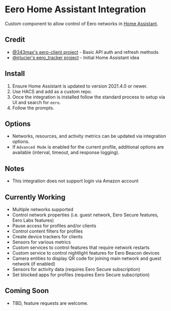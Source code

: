 # Eero Home Assistant Integration
Custom component to allow control of Eero networks in [Home Assistant](https://home-assistant.io).

## Credit
- [@343max's eero-client project](https://github.com/343max/eero-client) - Basic API auth and refresh methods
- [@jrlucier's eero_tracker project](https://github.com/jrlucier/eero_tracker) - Initial Home Assistant idea

## Install
1. Ensure Home Assistant is updated to version 2021.4.0 or newer.
2. Use HACS and add as a custom repo.
3. Once the integration is installed follow the standard process to setup via UI and search for `eero`.
4. Follow the prompts.

## Options
- Networks, resources, and activity metrics can be updated via integration options.
- If `Advanced Mode` is enabled for the current profile, additional options are available (interval, timeout, and response logging).

## Notes
- This integration does not support login via Amazon account

## Currently Working
- Multiple networks supported
- Control network properties (i.e. guest network, Eero Secure features, Eero Labs features)
- Pause access for profiles and/or clients
- Control content filters for profiles
- Create device trackers for clients
- Sensors for various metrics
- Custom services to control features that require network restarts
- Custom service to control nightlight features for Eero Beacon devices
- Camera entities to display QR code for joining main network and guest network (if enabled)
- Sensors for activity data (requires Eero Secure subscription)
- Set blocked apps for profiles (requires Eero Secure subscription)

## Coming Soon
- TBD, feature requests are welcome.
